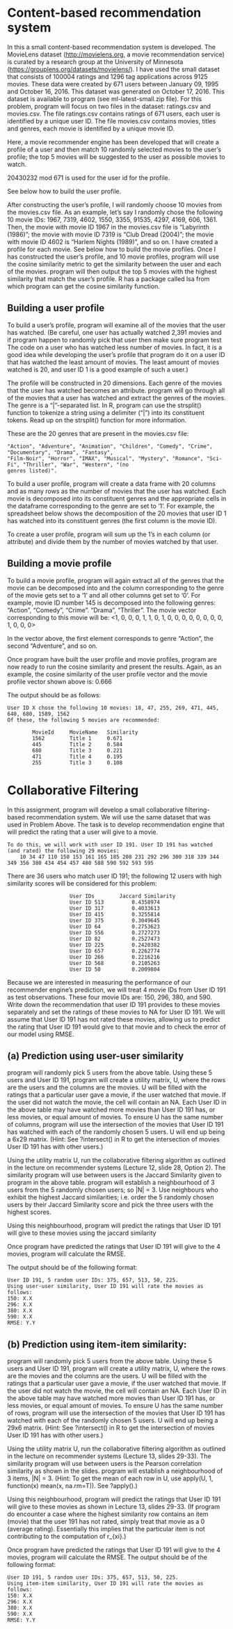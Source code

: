 #  Content-based recommendation system 

In this a small content-based recommendation system is developed. The MovieLens dataset (http://movielens.org, a movie recommendation service) is curated by a research group at the University of Minnesota (https://grouplens.org/datasets/movielens/). I have used the small dataset that consists of 100004 ratings and 1296 tag applications across 9125 movies. These data were created by 671 users between January 09, 1995 and October 16, 2016. This dataset was generated on October 17, 2016. This dataset is available to program (see ml-latest-small.zip file). For this problem, program will focus on two files in the dataset: ratings.csv and movies.csv. The file ratings.csv contains ratings of 671 users, each user is identified by a unique user ID. The file
movies.csv contains movies, titles and genres, each movie is identified by a unique movie ID.

Here, a movie recommender engine has been developed that will create a profile of a user and then match 10 randomly selected movies to the user’s profile; the top 5 movies will be suggested to the user as possible movies to watch.

20430232 mod 671 is used for the user id for the profile. 

See below how to build the user profile.

After constructing the user’s profile, I will randomly choose 10 movies from the movies.csv file. As an example, let’s say I randomly chose the following 10 movie IDs: 1967, 7319, 4602, 1550, 3355, 91535, 4297, 4169, 606, 1361. Then, the movie with movie ID 1967 in the movies.csv file is “Labyrinth (1986)”; the movie with movie ID 7319 is “Club Dread (2004)”; the movie with movie ID 4602 is “Harlem Nights (1989)”, and so on. I have created a profile for each movie. See below how to build the movie profiles. Once I has constructed the user’s profile, and 10 movie profiles, program will use the cosine similarity metric to get the similarity between the user and each of the movies. program will then output the top 5 movies with the highest similarity that match the user’s profile. R has a package called lsa from which program can get the cosine similarity function. 

## Building a user profile

To build a user’s profile, program will examine all of the movies that the user has watched. (Be careful, one user has actually watched 2,391 movies and if program happen to randomly pick that user then make sure program test The code on a user who has watched less number of movies. In fact, it is a good idea while developing the user’s profile that program do it on a user ID that has watched the least amount of movies. The least amount of movies watched is 20, and user ID 1 is a good example of such a user.)

The profile will be constructed in 20 dimensions. Each genre of the movies that the user has watched becomes an attribute. program will go through all of the movies that a user has watched and extract the genres of the movies. The genre is a “|”-separated list. In R, program can use the strsplit() function to tokenize a string using a delimiter (“|”) into its constituent tokens. Read up on the strsplit() function for more information.

These are the 20 genres that are present in the movies.csv file:

	"Action", "Adventure", "Animation", "Children", "Comedy", "Crime", "Documentary", "Drama", "Fantasy",
	"Film-Noir", "Horror", "IMAX", "Musical", "Mystery", "Romance", "Sci-Fi", "Thriller", "War", "Western", "(no
	genres listed)".

To build a user profile, program will create a data frame with 20 columns and as many rows as the number of movies that the user has watched. Each movie is decomposed into its constituent genres and the appropriate cells in the dataframe corresponding to the genre are set to ‘1’. For example, the spreadsheet below shows the decomposition of the 20 movies that user ID 1 has watched into its constituent genres (the first column is the movie ID).

To create a user profile, program will sum up the 1’s in each column (or attribute) and divide them by the number of movies watched by that user. 

## Building a movie profile

To build a movie profile, program will again extract all of the genres that the movie can be decomposed into and the column corresponding to the genre of the movie gets set to a ‘1’ and all other columns get set to ‘0’. For example, movie ID number 145 is decomposed into the following genres: “Action”, “Comedy”, “Crime”. “Drama”, “Thriller”. The movie vector corresponding to this movie will be:
<1, 0, 0, 0, 1, 1, 0, 1, 0, 0, 0, 0, 0, 0, 0, 0, 1, 0, 0, 0>

In the vector above, the first element corresponds to genre “Action”, the second “Adventure”, and so on. 

Once program have built the user profile and movie profiles, program are now ready to run the cosine similarity and present the results. Again, as an example, the cosine similarity of the user profile vector and the movie profile vector shown above is: 0.666

The output should be as follows:

	User ID X chose the following 10 movies: 18, 47, 255, 269, 471, 445, 640, 680, 1589, 1562
	Of these, the following 5 movies are recommended:

			MovieId 	MovieName 	Similarity
			1562 		Title 1 	0.671
			445 		Title 2 	0.584
			680 		Title 3 	0.221
			471 		Title 4 	0.195
			255 		Title 3 	0.108

#  Collaborative Filtering 

In this assignment, program will develop a small collaborative filtering-based recommendation system. We will use the same dataset that was used in Problem Above. The task is to develop recommendation engine that will predict the rating that a user will give to a movie.

	To do this, we will work with user ID 191. User ID 191 has watched (and rated) the following 29 movies:
		10 34 47 110 150 153 161 165 185 208 231 292 296 300 318 339 344 349 356 380 434 454 457 480 588 590 592 593 595

There are 36 users who match user ID 191; the following 12 users with high similarity scores will be considered for this problem:
			

						User IDs 		Jaccard Similarity
						User ID 513 		0.4358974
						User ID 317 		0.4033613
						User ID 415 		0.3255814
						User ID 375 		0.3049645
						User ID 64 			0.2753623
						User ID 556 		0.2727273
						User ID 82 			0.2527473
						User ID 225 		0.2420382
						User ID 657 		0.2262774
						User ID 266 		0.2216216
						User ID 568 		0.2105263
						User ID 50 			0.2009804


Because we are interested in measuring the performance of our recommender engine’s prediction, we will treat 4 movie IDs from User ID 191 as test observations. These four movie IDs are: 150, 296, 380, and 590. Write down the recommendation that user ID 191 provides to these movies separately and set the ratings of these movies to NA for User ID 191. We will assume that User ID 191 has not rated these movies, allowing us to predict the rating that User ID 191 would give to that movie and to check the error of our model using RMSE.


## (a) Prediction using user-user similarity

program will randomly pick 5 users from the above table. Using these 5 users and User ID 191, program will create a utility matrix, U, where the rows are the users and the columns are the movies. U will be filled with the ratings that a particular user gave a movie, if the user watched that movie. If the user did not watch the movie, the cell will contain an NA. Each User ID in the above table may have watched more movies than User ID 191 has, or less movies, or equal amount of movies. To ensure U has the same number of columns, program will use the intersection of the movies that User ID 191 has watched with each of the randomly chosen 5 users. U will end up being a 6x29 matrix. (Hint: See ?intersect() in R to get the intersection of movies User ID 191 has with other users.)


Using the utility matrix U, run the collaborative filtering algorithm as outlined in the lecture on recommender systems (Lecture 12, slide 28, Option 2). The similarity program will use between users is the Jaccard Similarity given to program in the above table. program will establish a neighbourhood of 3 users from the 5 randomly chosen users; so |N| = 3. Use neighbours who exhibit the highest Jaccard similarities; i.e. order the 5 randomly chosen users by their Jaccard Similarity score and pick the three users with the highest scores.

Using this neighbourhood, program will predict the ratings that User ID 191 will give to these movies using the jaccard similarity

Once program have predicted the ratings that User ID 191 will give to the 4 movies, program will calculate the RMSE.

The output should be of the following format:
	
	User ID 191, 5 random user IDs: 375, 657, 513, 50, 225.
	Using user-user similarity, User ID 191 will rate the movies as follows:
	150: X.X
	296: X.X
	380: X.X
	590: X.X
	RMSE: Y.Y


## (b) Prediction using item-item similarity: 

program will randomly pick 5 users from the above table. Using these 5 users and User ID 191, program will create a utility matrix, U, where the rows are the movies and the columns are the users. U will be filled with the ratings that a particular user gave a movie, if the user watched that movie. If the user did not watch the movie, the cell will contain an NA. Each User ID in the above table may have watched more movies than User ID 191 has, or less movies, or equal amount of movies. To ensure U has the same number of rows, program will use the intersection of the movies that User ID 191 has watched with each of the randomly chosen 5 users. U will end up being a 29x6 matrix. (Hint: See ?intersect() in R to get the intersection of movies User ID 191 has with other users.)

Using the utility matrix U, run the collaborative filtering algorithm as outlined in the lecture on recommender systems (Lecture 13, slides 29-33). The similarity program will use between users is the Pearson correlation similarity as shown in the slides. program will establish a neighbourhood of 3 items, |N| = 3. (Hint: To get the mean of each row in U, use apply(U, 1, function(x) mean(x, na.rm=T)). See ?apply().)

Using this neighbourhood, program will predict the ratings that User ID 191 will give to these movies as shown in Lecture 13, slides 29-33. (If program do encounter a case where the highest similarity row contains an item (movie) that the user 191 has not rated, simply treat that movie as a 0 (average rating). Essentially this implies that the particular item is not contributing to the computation of r_{xi}.)

Once program have predicted the ratings that User ID 191 will give to the 4 movies, program will calculate the RMSE. The output should be of the following format:

	User ID 191, 5 random user IDs: 375, 657, 513, 50, 225.
	Using item-item similarity, User ID 191 will rate the movies as follows:
	150: X.X
	296: X.X
	380: X.X
	590: X.X
	RMSE: Y.Y